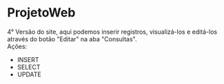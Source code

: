 # ProjetoWeb
4° Versão do site, aqui podemos inserir registros, visualizá-los e editá-los através do botão "Editar" na aba "Consultas".
<br>
Ações:
- INSERT
- SELECT
- UPDATE
